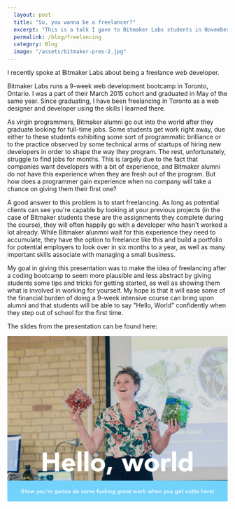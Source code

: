 ```yaml
---
  layout: post
  title: "So, you wanna be a freelancer?"
  excerpt: "This is a talk I gave to Bitmaker Labs students in November 2015."
  permalink: /blog/freelancing
  category: Blog
  image: "/assets/bitmaker-pres-2.jpg"
---
```


I recently spoke at Bitmaker Labs about being a freelance web developer. 

Bitmaker Labs runs a 9-week web development bootcamp in Toronto, Ontario. I was a part of their March 2015 cohort and graduated in May of the same year. Since graduating, I have been freelancing in Toronto as a web designer and developer using the skills I learned there.

As virgin programmers, Bitmaker alumni go out into the world after they graduate looking for full-time jobs. Some students get work right away, due either to these students exhibiting some sort of programmatic brilliance or to the practice observed by some technical arms of startups of hiring new developers in order to shape the way they program. The rest, unfortunately, struggle to find jobs for months. This is largely due to the fact that companies want developers with a bit of experience, and Bitmaker alumni do not have this experience when they are fresh out of the program. But how does a programmer gain experience when no company will take a chance on giving them their first one?

A good answer to this problem is to start freelancing. As long as potential clients can see you're capable by looking at your previous projects (in the case of Bitmaker students these are the assignments they complete during the course), they will often happily go with a developer who hasn't worked a lot already. While Bitmaker alunmni wait for this experience they need to accumulate, they have the option to freelance like this and build a portfolio for potential employers to look over in six months to a year, as well as many important skills associate with managing a small business.

My goal in giving this presentation was to make the idea of freelancing after a coding bootcamp to seem more plausible and less abstract by giving students some tips and tricks for getting started, as well as showing them what is involved in working for yourself. My hope is that it will ease some of the financial burden of doing a 9-week intensive course can bring upon alumni and that students will be able to say "Hello, World" confidently when they step out of school for the first time.

The slides from the presentation can be found here:

<a href="/assets/Bitmaker-Keynote.pdf"> <img src="/assets/front-page.001.jpg"> </a>